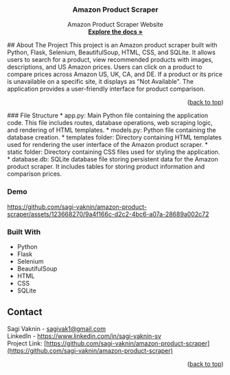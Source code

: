 <a name="readme-top"></a>

<h3 align="center">Amazon Product Scraper</h3>
  <p align="center">
   Amazon Product Scraper Website
    <br />
    <a href="https://github.com/sagi-vaknin/amazon-product-scraper"><strong>Explore the docs »</strong></a>
  </p>
</div>
## About The Project
This project is an Amazon product scraper built with Python, Flask, Selenium, BeautifulSoup, HTML, CSS, and SQLite. It allows users to search for a product, view recommended products with images, descriptions, and US Amazon prices. Users can click on a product to compare prices across Amazon US, UK, CA, and DE. If a product or its price is unavailable on a specific site, it displays as "Not Available". The application provides a user-friendly interface for product comparison.

<p align="right">(<a href="#readme-top">back to top</a>)</p>
### File Structure
* app.py: Main Python file containing the application code. This file includes routes, database operations, web scraping logic, and rendering of HTML templates.
* models.py: Python file containing the database creation.
* templates folder: Directory containing HTML templates used for rendering the user interface of the Amazon product scraper.
* static folder: Directory containing CSS files used for styling the application.
* database.db: SQLite database file storing persistent data for the Amazon product scraper. It includes tables for storing product information and comparison prices.

### Demo
https://github.com/sagi-vaknin/amazon-product-scraper/assets/123668270/9a4f166c-d2c2-4bc6-a07a-28689a002c72




### Built With
* Python
* Flask
* Selenium
* BeautifulSoup
* HTML
* CSS
* SQLite
 
## Contact
Sagi Vaknin - sagivak1@gmail.com <br>
LinkedIn - https://www.linkedin.com/in/sagi-vaknin-sv <br>
Project Link: [https://github.com/sagi-vaknin/amazon-product-scraper](https://github.com/sagi-vaknin/amazon-product-scraper)
<p align="right">(<a href="#readme-top">back to top</a>)</p>
